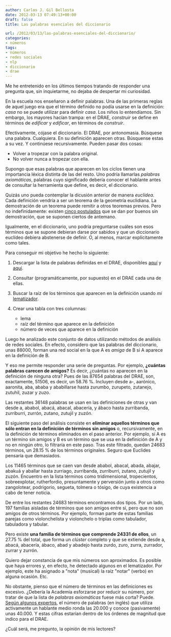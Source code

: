 ```yaml
---
author: Carlos J. Gil Bellosta
date: 2012-03-13 07:49:13+00:00
draft: false
title: Las palabras esenciales del diccionario

url: /2012/03/13/las-palabras-esenciales-del-diccionario/
categories:
- números
tags:
- números
- redes sociales
- nlp
- diccionario
- drae
---
```


Me he entretenido en los últimos tiempos tratando de responder una pregunta que, sin inquietarme, no dejaba de despertar mi curiosidad.

En la escuela nos enseñaron a definir palabras. Una de las primeras reglas de aquel juego era que el término definido no podía usarse en la definición: _casa_ no se puede utilizar para definir _casa_. Los niños lo entendíamos. Sin embargo, los mayores hacían trampa: en el DRAE, _construir_ se define en términos de _edificar_ y _edificar_, en términos de _construir_.

Efectivamente, cójase el diccionario. El DRAE, por antonomasia. Búsquese una palabra. Cualquiera. En su definición aparecen otras. Búsquense estas a su vez. Y continúese recursivamente. Pueden pasar dos cosas:

* Volver a tropezar con la palabra original.
* No volver nunca a tropezar con ella.

Supongo que esas palabras que aparecen en los ciclos tienen una importancia léxica distinta de las del resto. Uno podría llamarlas _palabras axiomáticas_, palabras cuyo significado debería conocer el hablante antes de consultar la herramienta que define, es decir, el diccionario.

Quizás uno pueda contemplar la dicusión anterior de manera _euclídea_. Cada definición vendría a ser un teorema de la geometría euclidiana. La demostración de un teorema puede remitir a otros teoremas previos. Pero no indefinidamente: existen [cinco postulados](http://es.wikipedia.org/wiki/Postulados_de_Euclides) que se dan por buenos sin demostración, que se suponen ciertos de antemano.

Igualmente, en el diccionario, uno podría preguntarse cuáles son esos términos que se supone debieran darse por sabidos y que un diccionario euclídeo debiera abstenerse de definir. O, al menos, marcar explícitamente como tales.

Para conseguir mi objetivo he hecho lo siguiente:

1. Descargar la lista de palabras definidas en el DRAE, disponibles [aquí](http://dirae.es/static/lemario-20110414.txt) y [aquí](http://dirae.es/static/lemasnuevos23edicion-20110415.txt).
2. Consultar (programáticamente, por supuesto) en el DRAE cada una de ellas.
3. Buscar la raíz de los términos que aparecen en la definición usando _mi_ [lematizador](http://www.datanalytics.com/blog/2011/12/13/un-lematizador-para-el-espanol-con-r-%C2%BFcutre-%C2%BFmejorable/).
4. Crear una tabla con tres columnas:

	* lema
	* raíz del término que aparece en la definición
	* número de veces que aparece en la definición


Luego he analizado este conjunto de datos utilizando métodos de análisis de redes sociales. En efecto, considero que las palabras del diccionario, unas 88000, forman una red social en la que A es _amiga_ de B si A aparece en la definición de B.

Y eso me permite responder una serie de preguntas. Por ejemplo, **¿cuántas palabras carecen de amigos?** Es decir, ¿cuántas no aparecen en la definición de ninguna otra? Pues de las 87654 palabras del DRAE, son, exactamente, 51506, es decir, un 58.76 %. Incluyen desde a-, aarónico, aaronita, aba, ababa y ababillarse hasta zurumbo, zurupeto, zutanejo, zutuhil, zuzar y zuzo.

Las restantes 36148 palabras se usan en las definiciones de otras y van desde a, ababol, abacá, abacal, abacería, y ábaco hasta zurribanda, zurriburri, zurrón, zutano, zutujil y zuzón.

El siguiente paso del análisis consiste en **eliminar aquellos términos que sólo entran en la definición de términos sin amigos** o, recursivamente, en la definición de términos eliminados en el paso anterior. Por ejemplo, si A es un término sin amigos y B es un término que se usa en la definición de A y no en ningún otro, lo filtraría en este paso. Tras este filtrado, quedan 24683 términos, un 28.15 % de los términos originales. Seguro que Euclides pensaría que demasiados.

Los 11465 términos que se caen van desde ababol, abacal, abada, abajar, abakuá y aballar hasta zurriago, zurribanda, zurriburri, zutano, zutujil y zuzón. Encuentro en la lista términos como tridimensional, tropecientos, sobreexplotar, rutherfordio, presuntamente y perversión junto a otros como zangolotear, podrigorio, segueta, tolmera o tósigo, de cuya existencia a cabo de tener noticia.

De entre los restantes 24683 términos encontramos dos tipos. Por un lado, 197 familias aisladas de términos que son amigos entre sí, pero que no son amigos de otros términos. Por ejemplo, forman parte de estas familias parejas como violonchelista y violonchelo o triplas como tabulador, tabuladora y tabular.

Pero existe **una familia de términos que comprende 24331 de ellos**, un 27.75 % del total, que forma un _clúster_ completo y que se extiende desde a, abacá, abacería, ábaco, abad y abadejo hasta zurdo, zuro, zurra, zurrador, zurrar y zurrón.

Quiero dejar constancia de que mis números son aproximados. Es posible que haya errores y, en efecto, he detectado algunos en el lematizador. Por ejemplo, este ha asignado a "nota" (musical) la raíz "notar" (verbo) en alguna ocasión. Etc.

No obstante, pienso que el número de términos en las definiciones es excesivo. ¿Debería la Academia esforzarse por reducir su número, por tratar de que la lista de _palabras axiomáticas_ fuese más corta? Puede. [Según algunos expertos](http://blog.classof1.com/how-many-words-should-you-know/), el número de palabras (en inglés) que utiliza activamente un hablante medio ronda las 20.000 y conoce (pasivamente) unas 40.000. Y estas cifras estarían dentro de los órdenes de magnitud que indico para el DRAE.

¿Cuál será, me pregunto, la opinión de mis lectores?
